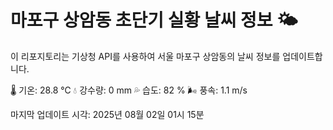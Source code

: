 
# 마포구 상암동 초단기 실황 날씨 정보 🌤️

이 리포지토리는 기상청 API를 사용하여 서울 마포구 상암동의 날씨 정보를 업데이트합니다. 

🌡️ 기온: 28.8 ℃
💧 강수량: 0 mm
💦 습도: 82 %
🌬️ 풍속: 1.1 m/s

마지막 업데이트 시각: 2025년 08월 02일 01시 15분    
